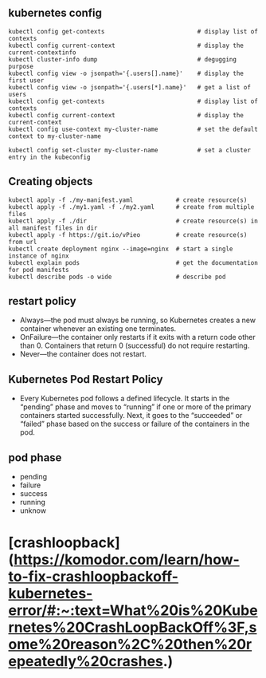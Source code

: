 ## kubernetes config 
```
kubectl config get-contexts                          # display list of contexts
kubectl config current-context                       # display the current-contextinfo
kubectl cluster-info dump                            # degugging purpose
kubectl config view -o jsonpath='{.users[].name}'    # display the first user
kubectl config view -o jsonpath='{.users[*].name}'   # get a list of users
kubectl config get-contexts                          # display list of contexts
kubectl config current-context                       # display the current-context
kubectl config use-context my-cluster-name           # set the default context to my-cluster-name

kubectl config set-cluster my-cluster-name           # set a cluster entry in the kubeconfig
```

## Creating objects
```
kubectl apply -f ./my-manifest.yaml            # create resource(s)
kubectl apply -f ./my1.yaml -f ./my2.yaml      # create from multiple files
kubectl apply -f ./dir                         # create resource(s) in all manifest files in dir
kubectl apply -f https://git.io/vPieo          # create resource(s) from url
kubectl create deployment nginx --image=nginx  # start a single instance of nginx
kubectl explain pods                           # get the documentation for pod manifests
kubectl describe pods -o wide                  # describe pod
```
## restart policy 
* Always—the pod must always be running, so Kubernetes creates a new container whenever an existing one terminates.
* OnFailure—the container only restarts if it exits with a return code other than 0. Containers that return 0 (successful) do not require restarting.
* Never—the container does not restart.

## Kubernetes Pod Restart Policy
* Every Kubernetes pod follows a defined lifecycle. It starts in the “pending” phase and moves to “running” if one or more of the primary containers     started successfully. Next, it goes to the “succeeded” or “failed” phase based on the success or failure of the containers in the pod.

## pod phase

* pending
* failure
* success
* running
* unknow
# [crashloopback] (https://komodor.com/learn/how-to-fix-crashloopbackoff-kubernetes-error/#:~:text=What%20is%20Kubernetes%20CrashLoopBackOff%3F,some%20reason%2C%20then%20repeatedly%20crashes.)  